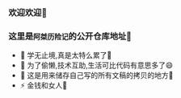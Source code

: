 ### 欢迎欢迎👏
### 这里是`阿桀历险记`的公开仓库地址🤞
- 🌱 学无止境,真是太特么累了🤣
- 👯 为了偷懒,技术互助,生活可比代码有意思多了😄
- 🥅 这是用来储存自己写的所有文稿的拷贝的地方💸
- ⚡  金钱和女人👧